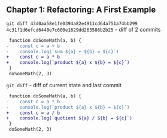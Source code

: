 ## Chapter 1: Refactoring: A First Example

`git diff 43d0aa58e1fe0394a82e4911cd64a751a74bb299 4c31f1d6efcd6440e7c600e1629dd263586b2b25` - diff of 2 commits

```diff
 function doSomeMath(a, b) {
-    const c = a + b
-    console.log(`sum ${a} + ${b} = ${c}`)
+    const c = a * b
+    console.log(`product ${a} x ${b} = ${c}`)
 }
 doSomeMath(2, 3)
```

`git diff` - diff of current state and last commit

```diff
 function doSomeMath(a, b) {
-    const c = a * b
-    console.log(`product ${a} x ${b} = ${c}`)
+    const c = a / b
+    console.log(`quotient ${a} / ${b} = ${c}`)
 }
 doSomeMath(2, 3)
```



